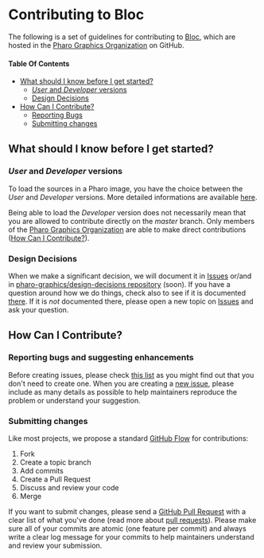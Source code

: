 # Contributing to Bloc

The following is a set of guidelines for contributing to [Bloc](https://github.com/pharo-graphics/Bloc), which are hosted in the [Pharo Graphics Organization](https://github.com/pharo-graphics) on GitHub.

#### Table Of Contents
* [What should I know before I get started?](#what-should-i-know-before-i-get-started)
  * [*User* and *Developer* versions](#user-and-developer-versions)
  * [Design Decisions](#design-decisions)
* [How Can I Contribute?](#how-can-i-contribute)
  * [Reporting Bugs](#reporting-bugs-and-suggesting-enhancements)
  * [Submitting changes](#submitting-changes)

## What should I know before I get started?

### *User* and *Developer* versions

To load the sources in a Pharo image, you have the choice between the *User* and *Developer* versions. 
More detailed informations are available [here](INSTALL.md).

Being able to load the *Developer* version does not necessarily mean that you are allowed to contribute directly on the *master* branch. Only members of the [Pharo Graphics Organization](https://github.com/orgs/pharo-graphics/people) are able to make direct contributions ([How Can I Contribute?](#how-can-i-contribute)).
  

### Design Decisions

When we make a significant decision, we will document it in [Issues](https://github.com/issues?q=is%3Aissue+user%3Apharo-graphics+sort%3Acomments-desc) or/and in [pharo-graphics/design-decisions repository](https://github.com/pharo-graphics/design-decisions) (soon). If you have a question around how we do things, check also to see if it is documented [there](https://github.com/pharo-graphics/Bloc/wiki). If it is *not* documented there, please open a new topic on [Issues](https://github.com/pharo-graphics/Bloc/issues) and ask your question.


## How Can I Contribute?

### Reporting bugs and suggesting enhancements

Before creating issues, please check [this list](https://github.com/issues?q=is%3Aissue+user%3Apharo-graphics+sort%3Acomments-desc) as you might find out that you don't need to create one. When you are creating a [new issue](https://github.com/pharo-graphics/Bloc/issues/new), please include as many details as possible to help maintainers reproduce the problem or understand your suggestion.


### Submitting changes

Like most projects, we propose a standard [GitHub Flow](https://guides.github.com/introduction/flow/index.html) for contributions:

1. Fork
2. Create a topic branch
3. Add commits
4. Create a Pull Request
5. Discuss and review your code
6. Merge

If you want to submit changes, please send a [GitHub Pull Request](https://github.com/pharo-graphics/Bloc/pull/new/master) with a clear list of what you've done (read more about [pull requests](https://help.github.com/categories/collaborating-with-issues-and-pull-requests/)). Please make sure all of your commits are atomic (one feature per commit) and always write a clear log message for your commits to help maintainers understand and review your submission.
